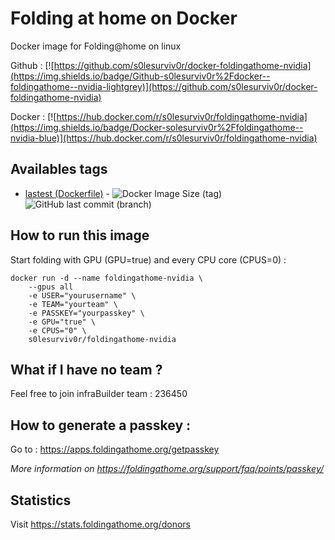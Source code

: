 # Folding at home on Docker

Docker image for Folding@home on linux

Github : [![https://github.com/s0lesurviv0r/docker-foldingathome-nvidia](https://img.shields.io/badge/Github-s0lesurviv0r%2Fdocker--foldingathome--nvidia-lightgrey)](https://github.com/s0lesurviv0r/docker-foldingathome-nvidia)

Docker : [![https://hub.docker.com/r/s0lesurviv0r/foldingathome-nvidia](https://img.shields.io/badge/Docker-solesurviv0r%2Ffoldingathome--nvidia-blue)](https://hub.docker.com/r/s0lesurviv0r/foldingathome-nvidia)


## Availables tags

- [lastest (Dockerfile)](https://github.com/s0lesurviv0r/docker-foldingathome-nvidia/blob/master/Dockerfile) - ![Docker Image Size (tag)](https://img.shields.io/docker/image-size/s0lesurviv0r/foldingathome-nvidia/latest)![GitHub last commit (branch)](https://img.shields.io/github/last-commit/s0lesurviv0r/docker-foldingathome-nvidia/master)

## How to run this image

Start folding with GPU (GPU=true) and every CPU core (CPUS=0) :

```
docker run -d --name foldingathome-nvidia \
    --gpus all
    -e USER="yourusername" \
    -e TEAM="yourteam" \
    -e PASSKEY="yourpasskey" \
    -e GPU="true" \
    -e CPUS="0" \
    s0lesurviv0r/foldingathome-nvidia
```

## What if I have no team ?

Feel free to join infraBuilder team : 236450

## How to generate a passkey :

Go to : https://apps.foldingathome.org/getpasskey

*More information on https://foldingathome.org/support/faq/points/passkey/*

## Statistics

Visit https://stats.foldingathome.org/donors
